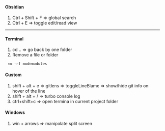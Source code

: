 #### Obsidian

1. Ctrl + Shift + F => global search
2. Ctrl + E => toggle edit/read view

---

#### Terminal

1.  cd .. => go back by one folder
2.  Remove a file or folder

```console
 rm -rf nodemodules
```

#### Custom

1.  shift + alt + e => gitlens => toggleLineBlame => show/hide git info on hover of the line
2.  shift + alt + / => turbo console log
3.  ctrl+shift+c => open termina in current project folder

#### Windows

1.  win + arrows => manipolate split screen
